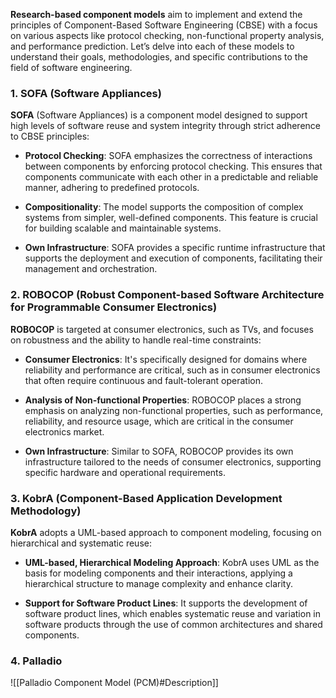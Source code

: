 **Research-based component models** aim to implement and extend the principles of Component-Based Software Engineering (CBSE) with a focus on various aspects like protocol checking, non-functional property analysis, and performance prediction. Let’s delve into each of these models to understand their goals, methodologies, and specific contributions to the field of software engineering.

### 1. SOFA (Software Appliances)

**SOFA** (Software Appliances) is a component model designed to support high levels of software reuse and system integrity through strict adherence to CBSE principles:

- **Protocol Checking**: SOFA emphasizes the correctness of interactions between components by enforcing protocol checking. This ensures that components communicate with each other in a predictable and reliable manner, adhering to predefined protocols.

- **Compositionality**: The model supports the composition of complex systems from simpler, well-defined components. This feature is crucial for building scalable and maintainable systems.

- **Own Infrastructure**: SOFA provides a specific runtime infrastructure that supports the deployment and execution of components, facilitating their management and orchestration.

### 2. ROBOCOP (Robust Component-based Software Architecture for Programmable Consumer Electronics)

**ROBOCOP** is targeted at consumer electronics, such as TVs, and focuses on robustness and the ability to handle real-time constraints:

- **Consumer Electronics**: It's specifically designed for domains where reliability and performance are critical, such as in consumer electronics that often require continuous and fault-tolerant operation.

- **Analysis of Non-functional Properties**: ROBOCOP places a strong emphasis on analyzing non-functional properties, such as performance, reliability, and resource usage, which are critical in the consumer electronics market.

- **Own Infrastructure**: Similar to SOFA, ROBOCOP provides its own infrastructure tailored to the needs of consumer electronics, supporting specific hardware and operational requirements.

### 3. KobrA (Component-Based Application Development Methodology)

**KobrA** adopts a UML-based approach to component modeling, focusing on hierarchical and systematic reuse:

- **UML-based, Hierarchical Modeling Approach**: KobrA uses UML as the basis for modeling components and their interactions, applying a hierarchical structure to manage complexity and enhance clarity.

- **Support for Software Product Lines**: It supports the development of software product lines, which enables systematic reuse and variation in software products through the use of common architectures and shared components.

### 4. Palladio
![[Palladio Component Model (PCM)#Description]]